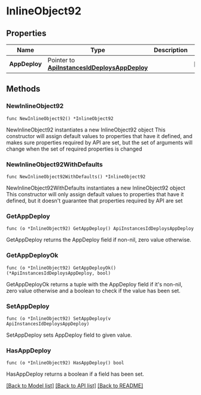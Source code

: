 # InlineObject92

## Properties

Name | Type | Description | Notes
------------ | ------------- | ------------- | -------------
**AppDeploy** | Pointer to [**ApiInstancesIdDeploysAppDeploy**](_api_instances__id__deploys_appDeploy.md) |  | [optional] 

## Methods

### NewInlineObject92

`func NewInlineObject92() *InlineObject92`

NewInlineObject92 instantiates a new InlineObject92 object
This constructor will assign default values to properties that have it defined,
and makes sure properties required by API are set, but the set of arguments
will change when the set of required properties is changed

### NewInlineObject92WithDefaults

`func NewInlineObject92WithDefaults() *InlineObject92`

NewInlineObject92WithDefaults instantiates a new InlineObject92 object
This constructor will only assign default values to properties that have it defined,
but it doesn't guarantee that properties required by API are set

### GetAppDeploy

`func (o *InlineObject92) GetAppDeploy() ApiInstancesIdDeploysAppDeploy`

GetAppDeploy returns the AppDeploy field if non-nil, zero value otherwise.

### GetAppDeployOk

`func (o *InlineObject92) GetAppDeployOk() (*ApiInstancesIdDeploysAppDeploy, bool)`

GetAppDeployOk returns a tuple with the AppDeploy field if it's non-nil, zero value otherwise
and a boolean to check if the value has been set.

### SetAppDeploy

`func (o *InlineObject92) SetAppDeploy(v ApiInstancesIdDeploysAppDeploy)`

SetAppDeploy sets AppDeploy field to given value.

### HasAppDeploy

`func (o *InlineObject92) HasAppDeploy() bool`

HasAppDeploy returns a boolean if a field has been set.


[[Back to Model list]](../README.md#documentation-for-models) [[Back to API list]](../README.md#documentation-for-api-endpoints) [[Back to README]](../README.md)


